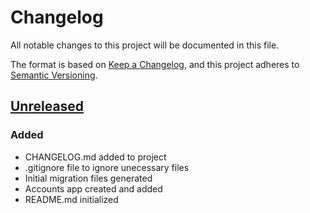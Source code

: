 # Changelog
All notable changes to this project will be documented in this file.

The format is based on [Keep a Changelog](https://keepachangelog.com/en/1.0.0/),
and this project adheres to [Semantic Versioning](https://semver.org/spec/v2.0.0.html).

## [Unreleased]

### Added
- CHANGELOG.md added to project
- .gitignore file to ignore unecessary files
- Initial migration files generated
- Accounts app created and added
- README.md initialized

[Unreleased]: https://github.com/olivierlacan/keep-a-changelog/compare/v1.0.0...HEAD
